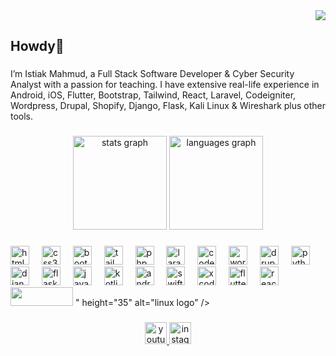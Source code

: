 <div align="right">
  <img src="https://visitor-badge.laobi.icu/badge?page_id=mahmudistiak.mahmudistiak&"  />
</div>

###

<h2 align="left">Howdy👋</h2>

###

<p align="left">I’m Istiak Mahmud, a Full Stack Software Developer & Cyber Security Analyst with a passion for teaching. I have extensive real-life experience in Android, iOS, Flutter, Bootstrap, Tailwind, React, Laravel, Codeigniter, Wordpress, Drupal, Shopify, Django, Flask, Kali Linux & Wireshark plus other tools.</p>

###

<div align="center">
  <img src="https://github-readme-stats.vercel.app/api?username=mahmudistiak&hide_title=false&hide_rank=false&show_icons=true&include_all_commits=true&count_private=true&disable_animations=false&theme=dracula&locale=en&hide_border=false" height="150" alt="stats graph"  />
  <img src="https://github-readme-stats.vercel.app/api/top-langs?username=mahmudistiak&locale=en&hide_title=false&layout=compact&card_width=320&langs_count=5&theme=dracula&hide_border=false" height="150" alt="languages graph"  />
</div>

###

<div align="left">
  <img src="https://cdn.jsdelivr.net/gh/devicons/devicon/icons/html5/html5-original.svg" height="30" alt="html5 logo"  />
  <img width="12" />
  <img src="https://cdn.jsdelivr.net/gh/devicons/devicon/icons/css3/css3-original.svg" height="30" alt="css3 logo"  />
  <img width="12" />
  <img src="https://skillicons.dev/icons?i=bootstrap" height="30" alt="bootstrap logo"  />
  <img width="12" />
  <img src="https://skillicons.dev/icons?i=tailwind" height="30" alt="tailwindcss logo"  />
  <img width="12" />
  <img src="https://skillicons.dev/icons?i=php" height="30" alt="php logo"  />
  <img width="12" />
  <img src="https://skillicons.dev/icons?i=laravel" height="30" alt="laravel logo"  />
  <img width="12" />
  <img src="https://cdn.jsdelivr.net/gh/devicons/devicon/icons/codeigniter/codeigniter-plain.svg" height="30" alt="codeigniter logo"  />
  <img width="12" />
  <img src="https://skillicons.dev/icons?i=wordpress" height="30" alt="wordpress logo"  />
  <img width="12" />
  <img src="https://cdn.jsdelivr.net/gh/devicons/devicon/icons/drupal/drupal-original.svg" height="30" alt="drupal logo"  />
  <img width="12" />
  <img src="https://skillicons.dev/icons?i=py" height="30" alt="python logo"  />
  <img width="12" />
  <img src="https://skillicons.dev/icons?i=django" height="30" alt="django logo"  />
  <img width="12" />
  <img src="https://skillicons.dev/icons?i=flask" height="30" alt="flask logo"  />
  <img width="12" />
  <img src="https://cdn.jsdelivr.net/gh/devicons/devicon/icons/java/java-original.svg" height="30" alt="java logo"  />
  <img width="12" />
  <img src="https://cdn.jsdelivr.net/gh/devicons/devicon/icons/kotlin/kotlin-original.svg" height="30" alt="kotlin logo"  />
  <img width="12" />
  <img src="https://cdn.jsdelivr.net/gh/devicons/devicon/icons/androidstudio/androidstudio-original.svg" height="30" alt="androidstudio logo"  />
  <img width="12" />
  <img src="https://cdn.jsdelivr.net/gh/devicons/devicon/icons/swift/swift-original.svg" height="30" alt="swift logo"  />
  <img width="12" />
  <img src="https://cdn.jsdelivr.net/gh/devicons/devicon/icons/xcode/xcode-original.svg" height="30" alt="xcode logo"  />
  <img width="12" />
  <img src="https://cdn.jsdelivr.net/gh/devicons/devicon/icons/flutter/flutter-original.svg" height="30" alt="flutter logo"  />
  <img width="12" />
  <img src="https://skillicons.dev/icons?i=react" height="30" alt="react logo"  />
  <img width="12" />
  <img src="<svg xmlns="http://www.w3.org/2000/svg" x="0px" y="0px" width="100" height="30" viewBox="0 0 100 100">
<path d="M 22.060547 19.480469 C 18.150547 19.480469 13.970625 19.650234 9.640625 19.990234 C 8.570625 20.070234 7.7607813 20.990547 7.8007812 22.060547 C 7.8407813 23.130547 8.7207813 23.980469 9.8007812 23.980469 C 23.710781 24.000469 36.469141 25.689922 44.619141 28.419922 C 42.129141 28.209922 39.610547 28.089844 37.060547 28.089844 C 18.060547 28.089844 3.8009375 33.910391 3.2109375 34.150391 C 2.2409375 34.560391 1.7503125 35.630859 2.0703125 36.630859 C 2.3503125 37.460859 3.1307031 38 3.9707031 38 C 4.1307031 38 4.2909375 37.979453 4.4609375 37.939453 C 4.6109375 37.899453 20.480938 34 36.460938 34 C 38.520938 34 40.500859 34.069453 42.380859 34.189453 C 24.690859 37.009453 11.460313 46.990469 10.820312 47.480469 C 9.9803125 48.130469 9.7908594 49.309453 10.380859 50.189453 C 10.770859 50.759453 11.399063 51.070312 12.039062 51.070312 C 12.389062 51.070312 12.740547 50.979062 13.060547 50.789062 C 13.250547 50.679063 31.949531 39.689453 50.769531 39.689453 C 51.289531 39.689453 51.800547 39.690937 52.310547 39.710938 L 52.369141 39.710938 C 49.879141 41.790937 46.609375 45.790547 46.859375 52.310547 C 47.179375 60.540547 53.159453 65.49 58.939453 66.75 C 61.319453 67.27 63.350547 67.39 65.310547 67.5 C 68.920547 67.72 72.050156 67.899375 76.910156 70.609375 C 82.340156 73.629375 86.450625 81.589141 87.390625 90.869141 C 87.490625 91.879141 88.339375 92.659922 89.359375 92.669922 L 89.380859 92.669922 C 90.390859 92.669922 91.239141 91.919922 91.369141 90.919922 C 91.429141 90.429922 92.430937 81.599687 86.960938 72.929688 C 89.010937 74.779687 90.759844 77.349141 91.339844 80.869141 C 91.499844 81.829141 92.340547 82.539063 93.310547 82.539062 L 93.339844 82.539062 C 94.329844 82.519063 95.160781 81.790547 95.300781 80.810547 C 95.330781 80.560547 96.069531 74.619219 91.019531 69.199219 C 85.779531 63.569219 76.979609 60.720703 64.849609 60.720703 C 61.169609 60.720703 58.320156 59.710938 56.410156 57.710938 C 54.310156 55.520938 53.660234 52.440703 53.740234 50.470703 C 53.870234 47.320703 56.390312 43.640625 63.070312 43.640625 C 66.720313 43.640625 73.270156 46.709141 76.410156 48.369141 C 76.610156 49.469141 77.069141 50.729141 78.119141 51.369141 C 78.399141 51.549141 78.709609 51.679844 79.099609 51.839844 C 80.239609 52.329844 82.150156 53.140156 84.410156 55.660156 C 84.800156 56.090156 85.350391 56.320313 85.900391 56.320312 C 86.280391 56.320312 86.66 56.210234 87 55.990234 L 90.009766 54.009766 C 90.689766 53.559766 91.030859 52.750938 90.880859 51.960938 C 90.720859 51.170938 90.110313 50.540859 89.320312 50.380859 C 88.280312 50.160859 86.969766 49.650234 86.259766 49.240234 C 86.229766 48.780234 86.089062 48.309375 85.789062 47.859375 C 85.649062 47.649375 85.480781 47.450703 85.300781 47.220703 C 84.910781 46.760703 84.389453 46.129922 83.939453 45.169922 C 83.779453 44.839922 83.380781 44.220078 82.550781 43.830078 C 82.780781 43.630078 82.979609 43.389609 83.099609 43.099609 C 83.409609 42.349609 83.240156 41.489922 82.660156 40.919922 C 74.000156 32.299922 66.640078 30.499687 66.330078 30.429688 C 66.180078 30.389688 66.029141 30.369141 65.869141 30.369141 C 65.049141 30.369141 64.3 30.879688 64 31.679688 C 63.65 32.619687 64.059219 33.680391 64.949219 34.150391 C 64.999219 34.170391 67.709297 35.589375 70.779297 37.609375 L 70.720703 37.609375 C 70.260703 37.639375 69.839531 37.840859 69.519531 38.130859 C 68.549531 37.750859 67.309219 37.339375 65.949219 37.109375 C 64.739219 36.899375 63.459844 36.869609 62.339844 36.849609 C 61.359844 36.829609 59.870234 36.790312 59.490234 36.570312 C 59.360234 36.460313 59.189766 36.329453 59.009766 36.189453 C 58.039766 35.469453 56.569297 34.380938 56.029297 27.710938 C 55.989297 27.170938 55.719063 26.660313 55.289062 26.320312 C 54.949062 26.040312 46.530547 19.480469 22.060547 19.480469 z M 22.060547 21.480469 C 46.110547 21.480469 54.039063 27.880859 54.039062 27.880859 C 54.719062 36.340859 56.98 37.080859 58.25 38.130859 C 59.51 39.190859 62.869375 38.610078 65.609375 39.080078 C 68.349375 39.550078 70.550781 40.820312 70.550781 40.820312 L 70.869141 39.609375 C 71.749141 41.679375 73.869141 42.390625 73.869141 42.390625 L 73.869141 40.759766 C 74.659141 42.659766 76.869141 43.970703 76.869141 43.970703 L 76.869141 42.410156 C 76.869141 42.410156 77.609844 43.539844 78.339844 44.339844 C 79.079844 45.149844 79.859375 45.599609 79.859375 45.599609 C 79.859375 45.599609 80.350859 45.480469 80.880859 45.480469 C 81.380859 45.480469 81.920859 45.589531 82.130859 46.019531 C 82.890859 47.649531 83.810859 48.500703 84.130859 48.970703 C 84.440859 49.440703 84.130859 50 84.130859 50 C 84.650859 50.98 87.390156 52.019844 88.910156 52.339844 L 85.900391 54.320312 C 82.680391 50.740313 79.939922 50.149922 79.169922 49.669922 C 78.389922 49.189922 78.269531 47.109375 78.269531 47.109375 C 78.269531 47.109375 68.530313 41.640625 63.070312 41.640625 C 55.020313 41.640625 51.900234 46.460625 51.740234 50.390625 C 51.580234 54.310625 53.729609 62.720703 64.849609 62.720703 C 77.659609 62.720703 85.320547 66.020547 89.560547 70.560547 C 94.020547 75.350547 93.320313 80.539063 93.320312 80.539062 C 91.370312 68.809062 78.119141 66.429687 78.119141 66.429688 C 91.209141 75.999687 89.380859 90.669922 89.380859 90.669922 C 88.490859 81.849922 84.570859 72.589375 77.880859 68.859375 C 69.920859 64.419375 65.939375 66.230781 59.359375 64.800781 C 54.589375 63.760781 49.149375 59.720234 48.859375 52.240234 C 48.509375 43.230234 55.910156 39.720703 55.910156 39.720703 L 52.519531 30.029297 C 45.979531 25.119297 28.700781 22.000469 9.8007812 21.980469 C 14.290781 21.640469 18.370547 21.480469 22.060547 21.480469 z M 37.060547 30.089844 C 41.400547 30.089844 45.969922 30.399922 50.669922 31.169922 C 50.669922 31.179922 50.679453 31.179453 50.689453 31.189453 L 51.210938 33.359375 C 46.560937 32.379375 41.500937 32 36.460938 32 C 20.030938 32 3.9707031 36 3.9707031 36 C 3.9707031 36 18.240547 30.089844 37.060547 30.089844 z M 65.900391 32.380859 C 66.380391 32.500859 73.19 34.319844 81.25 42.339844 L 79.560547 42.339844 C 75.620547 37.509844 66.470391 32.680859 65.900391 32.380859 z M 51.460938 35.449219 L 51.539062 35.449219 L 52.380859 37.710938 C 51.840859 37.690938 51.309531 37.689453 50.769531 37.689453 C 31.459531 37.689453 12.640781 48.720547 12.050781 49.060547 C 12.600781 48.650547 30.140938 35.449219 51.460938 35.449219 z M 81.912109 47.929688 C 81.912109 47.929688 81.822109 48.49825 81.912109 48.65625 C 82.084109 48.96025 83.111328 49.376953 83.111328 49.376953 L 81.912109 47.929688 z"></path>
</svg>" height="35" alt="linux logo"  />
</div>

###

<div align="center">
  <a href="https://www.youtube.com/@mahmudistiak/" target="_blank">
    <img src="https://img.shields.io/static/v1?message=Youtube&logo=youtube&label=&color=FF0000&logoColor=white&labelColor=&style=for-the-badge" height="35" alt="youtube logo"  />
  </a>
  <a href="https://www.instagram.com/istiakmahmudjohnny/" target="_blank">
    <img src="https://img.shields.io/static/v1?message=Instagram&logo=instagram&label=&color=111&logoColor=white&labelColor=&style=for-the-badge" height="35" alt="instagram logo"  />
  </a>
</div>

###
